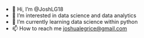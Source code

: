 - 👋 Hi, I’m @JoshLG18
- 👀 I’m interested in data science and data analytics
- 🌱 I’m currently learning data science within python
- 📫 How to reach me joshualegrice@gmail.com
